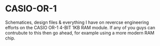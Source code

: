 # CASIO-OR-1
Schematices, design files &amp; everything I have on revercse engineering efforts on the CASIO OR-1 4-BIT 1KB RAM module. If any of you guys can contrubute to this then go ahead, for example using a more modern RAM chip.
